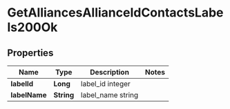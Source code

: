 
# GetAlliancesAllianceIdContactsLabels200Ok

## Properties
Name | Type | Description | Notes
------------ | ------------- | ------------- | -------------
**labelId** | **Long** | label_id integer | 
**labelName** | **String** | label_name string | 



